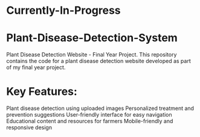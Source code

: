 # Currently-In-Progress
# Plant-Disease-Detection-System
Plant Disease Detection Website - Final Year Project. This repository contains the code for a plant disease detection website developed as part of my final year project.

# Key Features:
Plant disease detection using uploaded images
Personalized treatment and prevention suggestions
User-friendly interface for easy navigation
Educational content and resources for farmers
Mobile-friendly and responsive design
